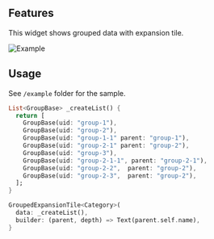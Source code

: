 ## Features

This widget shows grouped data with expansion tile.

![Example](https://user-images.githubusercontent.com/39804422/132948271-21126573-65a2-4d5a-9cec-231cc70c260e.gif)

## Usage

See `/example` folder for the sample.

```dart
List<GroupBase> _createList() {
  return [
    GroupBase(uid: "group-1"),
    GroupBase(uid: "group-2"),
    GroupBase(uid: "group-1-1" parent: "group-1"),
    GroupBase(uid: "group-2-1" parent: "group-2"),
    GroupBase(uid: "group-3"),
    GroupBase(uid: "group-2-1-1", parent: "group-2-1"),
    GroupBase(uid: "group-2-2",  parent: "group-2"),
    GroupBase(uid: "group-2-3",  parent: "group-2"),
  ];
}

GroupedExpansionTile<Category>(
  data: _createList(),
  builder: (parent, depth) => Text(parent.self.name),
}
```
